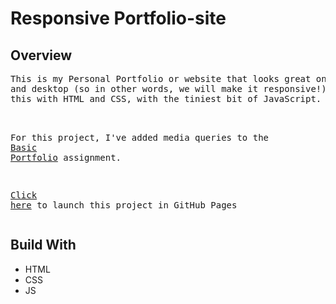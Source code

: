 # Responsive Portfolio-site
<h2>Overview</h2>
<pre>This is my Personal Portfolio or website that looks great on mobile, tablet 
and desktop (so in other words, we will make it responsive!). We will be doing 
this with HTML and CSS, with the tiniest bit of JavaScript.<br>

For this project, I've added media queries to the <a href="https://github.com/SinghNeha26/Responsive-Resume">Basic Portfolio</a> assignment.<br>

<a href="https://singhneha26.github.io/Responsive-Resume">Click here</a> to launch this project in GitHub Pages</pre>

<h2>Build With</h2>
<ul>
  <li>HTML</li>
  <li>CSS</li>
  <li>JS</li>
 </ul>
 
